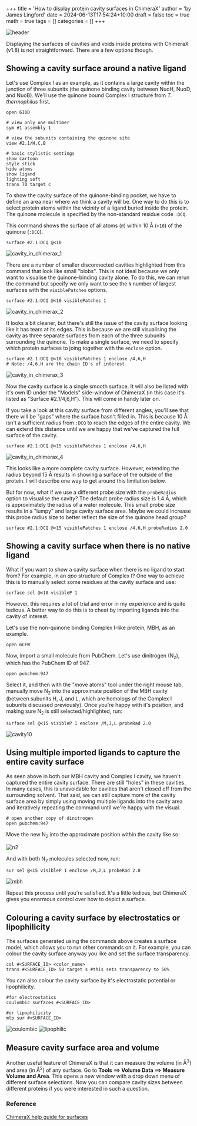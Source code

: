 +++
title = 'How to display protein cavity surfaces in ChimeraX'
author = 'by James Lingford'
date = 2024-06-13T17:54:24+10:00
draft = false
toc = true
math = true
tags = []
categories = []
+++

![header](/images/cavity/header1.png) 

Displaying the surfaces of cavities and voids inside proteins with ChimeraX (v1.8) is not straightforward.
There are a few options though.

## Showing a cavity surface around a native ligand

Let's use Complex I as an example, as it contains a large cavity within the junction of three subunits (the quinone binding cavity between NuoH, NuoD, and NuoB).
We'll use the quinone bound Complex I structure from _T. thermophilus_ first.
```
open 6I0D

# view only one multimer
sym #1 assembly 1

# view the subunits containing the quinone site
view #2.1/H,C,B

# basic stylistic settings
show cartoon
style stick
hide atoms
show ligand
lighting soft
trans 70 target c
```
To show the cavity surface of the quinone-binding pocket, we have to define an area near where we think a cavity will be.
One way to do this is to select protein atoms within the vicinity of a ligand buried inside the protein.
The quinone molecule is specified by the non-standard residue code `:DCQ`.

This command shows the surface of all atoms (`@`) within 10 Å (`<10`) of the quinone (`:DCQ`).
```
surface #2.1:DCQ @<10
```
![cavity_in_chimerax_1](/images/cavity/cavity1.png) 

There are a number of smaller disconnected cavities highlighted from this command that look like small "blobs".
This is not ideal because we only want to visualise the quinone-binding cavity alone.
To do this, we can rerun the command but specify we only want to see the `N` number of largest surfaces with the `visiblePatches` options.
```
surface #2.1:DCQ @<10 visiblePatches 1
```
![cavity_in_chimerax_2](/images/cavity/cavity3.png) 

It looks a bit cleaner, but there's still the issue of the cavity surface looking like it has tears at its edges.
This is because we are still visualising the cavity as three separate surfaces from each of the three subunits surrounding the quinone.
To make a single surface, we need to specify which protein surfaces to joing together with the `enclose` option.
```
surface #2.1:DCQ @<10 visiblePatches 1 enclose /4,6,H 
# Note: /4,6,H are the chain ID's of interest
```
![cavity_in_chimerax_3](/images/cavity/cavity6.png) 

Now the cavity surface is a single smooth surface.
It will also be listed with it's own ID under the "Models" side-window of ChimeraX (in this case it's listed as "Surface #2.1/4,6,H").
This will come in handy later on.

If you take a look at this cavity surface from different angles, you'll see that there will be "gaps" where the surface hasn't filled in.
This is because 10 Å isn't a sufficient radius from `:DCQ` to reach the edges of the entire cavity.
We can extend this distance until we are happy that we've captured the full surface of the cavity.
```
surface #2.1:DCQ @<15 visiblePatches 1 enclose /4,6,H
```
![cavity_in_chimerax_4](/images/cavity/cavity5.png) 

This looks like a more complete cavity surface.
However, extending the radius beyond 15 Å results in showing a surface of the outside of the protein.
I will describe one way to get around this limitation below.

But for now, what if we use a different probe size with the `probeRadius` option to visualise the cavity?
The default probe radius size is 1.4 Å, which is approximately the radius of a water molecule.
This small probe size results in a "lumpy" and large cavity surface area.
Maybe we could increase this probe radius size to better reflect the size of the quinone head group?
```
surface #2.1:DCQ @<15 visiblePatches 1 enclose /4,6,H probeRadius 2.0
```

## Showing a cavity surface when there is no native ligand

What if you want to show a cavity surface when there is no ligand to start from?
For example, in an *apo* structure of Complex I?
One way to achieve this is to manually select some residues at the cavity surface and use:
```
surface sel @<10 visibleP 1
```
However, this requires a lot of trial and error in my experience and is quite tedious.
A better way to do this is to cheat by importing ligands into the cavity of interest.

Let's use the non-quinone binding Complex I-like protein, MBH, as an example.
```
open 6CFW
```
Now, import a small molecule from PubChem.
Let's use dinitrogen (N<sub>2</sub>), which has the PubChem ID of 947.
```
open pubchem:947
```
Select it, and then with the "move atoms" tool under the right mouse tab, manually move N<sub>2</sub> into the approximate position of the MBH cavity (between subunits H, J, and L, which are homologs of the Complex I subunits discussed previously).
Once you're happy with it's position, and making sure N<sub>2</sub> is still selected/highlighted, run:
```
surface sel @<15 visibleP 1 enclose /M,J,L probeRad 2.0
```
![cavity10](/images/cavity/cavity10.png) 

## Using multiple imported ligands to capture the entire cavity surface

As seen above in both our MBH cavity and Complex I cavity, we haven't captured the entire cavity surface.
There are still "holes" in these cavities.
In many cases, this is unavoidable for cavities that aren't closed off from the surrounding solvent.
That said, we can still capture more of the cavity surface area by simply using moving multiple ligands into the cavity area and iteratively repeating the command until we're happy with the visual.
```
# open another copy of dinitrogen
open pubchem:947
```
Move the new N<sub>2</sub> into the approximate position within the cavity like so:

![n2](/images/cavity/cavity11.png) 

And with both N<sub>2</sub> molecules selected now, run:
```
sur sel @<15 visibleP 1 enclose /M,J,L probeRad 2.0
```
![mbh](/images/cavity/cavity12.png) 

Repeat this process until you're satisfied. 
It's a little tedious, but ChimeraX gives you enormous control over how to depict a surface.

## Colouring a cavity surface by electrostatics or lipophilicity

The surfaces generated using the commands above creates a surface model, which allows you to run other commands on it.
For example, you can colour the cavity surface anyway you like and set the surface transparency.
```
col #<SURFACE_ID> <color_name>
trans #<SURFACE_ID> 50 target s #this sets transparency to 50%
```
You can also colour the cavity surface by it's electrostatic potential or lipophilicity.
```
#for electrostatics
coulombic surfaces #<SURFACE_ID>

#or lipophilicity
mlp sur #<SURFACE_ID>
```
![coulombic](/images/cavity/coul.png) 
![lipophilic](/images/cavity/mlp.png) 

## Measure cavity surface area and volume

Another useful feature of ChimeraX is that it can measure the volume (in Å<sup>3</sup>) and area (in Å<sup>2</sup>) of any surface.
Go to **Tools ==> Volume Data ==> Measure Volume and Area**.
This opens a new window with a drop down menu of different surface selections.
Now you can compare cavity sizes between different proteins if you were interested in such a question.

### Reference

[ChimeraX help guide for surfaces](https://www.cgl.ucsf.edu/chimerax/docs/user/commands/surface.html) 
